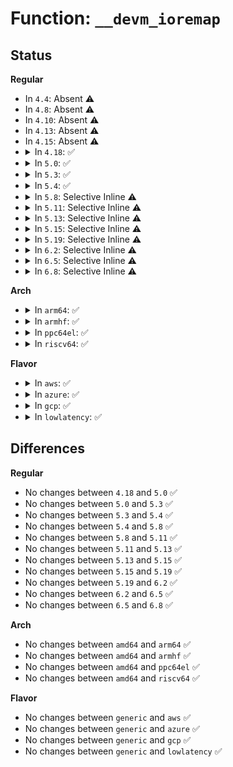 # Function: <code>__devm_ioremap</code>

## Status
<b>Regular</b>
<ul>
<li>
In <code>4.4</code>: Absent ⚠️
</li>
<li>
In <code>4.8</code>: Absent ⚠️
</li>
<li>
In <code>4.10</code>: Absent ⚠️
</li>
<li>
In <code>4.13</code>: Absent ⚠️
</li>
<li>
In <code>4.15</code>: Absent ⚠️
</li>
<li>
<details>
<summary>In <code>4.18</code>: ✅</summary>

```c
void *__devm_ioremap(struct device *dev, resource_size_t offset, resource_size_t size, enum devm_ioremap_type type);
```

**Collision:** Unique Static

**Inline:** No

**Transformation:** False

**Instances:**

```
In lib/devres.c (ffffffff814d0110)
Location: lib/devres.c:24
Inline: False
Direct callers:
  - lib/devres.c:devm_ioremap_wc
  - lib/devres.c:devm_ioremap_nocache
```
**Symbols:**

```
ffffffff814d0110-ffffffff814d01b1: __devm_ioremap (STB_LOCAL)
```
</details>
</li>
<li>
<details>
<summary>In <code>5.0</code>: ✅</summary>

```c
void *__devm_ioremap(struct device *dev, resource_size_t offset, resource_size_t size, enum devm_ioremap_type type);
```

**Collision:** Unique Static

**Inline:** No

**Transformation:** False

**Instances:**

```
In lib/devres.c (ffffffff814e4a40)
Location: lib/devres.c:25
Inline: False
Direct callers:
  - lib/devres.c:devm_ioremap_wc
  - lib/devres.c:devm_ioremap_nocache
```
**Symbols:**

```
ffffffff814e4a40-ffffffff814e4ae1: __devm_ioremap (STB_LOCAL)
```
</details>
</li>
<li>
<details>
<summary>In <code>5.3</code>: ✅</summary>

```c
void *__devm_ioremap(struct device *dev, resource_size_t offset, resource_size_t size, enum devm_ioremap_type type);
```

**Collision:** Unique Static

**Inline:** No

**Transformation:** False

**Instances:**

```
In lib/devres.c (ffffffff815113f0)
Location: lib/devres.c:26
Inline: False
Direct callers:
  - lib/devres.c:devm_ioremap_resource
  - lib/devres.c:devm_ioremap_wc
  - lib/devres.c:devm_ioremap_nocache
  - lib/devres.c:devm_ioremap_uc
```
**Symbols:**

```
ffffffff815113f0-ffffffff815114b6: __devm_ioremap (STB_LOCAL)
```
</details>
</li>
<li>
<details>
<summary>In <code>5.4</code>: ✅</summary>

```c
void *__devm_ioremap(struct device *dev, resource_size_t offset, resource_size_t size, enum devm_ioremap_type type);
```

**Collision:** Unique Static

**Inline:** No

**Transformation:** False

**Instances:**

```
In lib/devres.c (ffffffff81531e60)
Location: lib/devres.c:26
Inline: False
Direct callers:
  - lib/devres.c:devm_ioremap_resource
  - lib/devres.c:devm_ioremap_wc
  - lib/devres.c:devm_ioremap_nocache
  - lib/devres.c:devm_ioremap_uc
```
**Symbols:**

```
ffffffff81531e60-ffffffff81531f26: __devm_ioremap (STB_LOCAL)
```
</details>
</li>
<li>
<details>
<summary>In <code>5.8</code>: Selective Inline ⚠️</summary>

```c
void *__devm_ioremap(struct device *dev, resource_size_t offset, resource_size_t size, enum devm_ioremap_type type);
```

**Collision:** Unique Static

**Inline:** Selective

**Transformation:** False

**Instances:**

```
In lib/devres.c (ffffffff81596ab0)
Location: lib/devres.c:25
Inline: True
Inline callers:
  - lib/devres.c:devm_ioremap_wc
  - lib/devres.c:devm_ioremap_uc
  - lib/devres.c:devm_ioremap
Direct callers:
  - lib/devres.c:__devm_ioremap_resource
```
**Symbols:**

```
ffffffff81596390-ffffffff8159643e: __devm_ioremap (STB_LOCAL)
```
</details>
</li>
<li>
<details>
<summary>In <code>5.11</code>: Selective Inline ⚠️</summary>

```c
void *__devm_ioremap(struct device *dev, resource_size_t offset, resource_size_t size, enum devm_ioremap_type type);
```

**Collision:** Unique Static

**Inline:** Selective

**Transformation:** False

**Instances:**

```
In lib/devres.c (ffffffff815b2564)
Location: lib/devres.c:25
Inline: True
Inline callers:
  - lib/devres.c:devm_ioremap_wc
  - lib/devres.c:devm_ioremap_uc
  - lib/devres.c:devm_ioremap
Direct callers:
  - lib/devres.c:__devm_ioremap_resource
```
**Symbols:**

```
ffffffff815b1e20-ffffffff815b1ece: __devm_ioremap (STB_LOCAL)
```
</details>
</li>
<li>
<details>
<summary>In <code>5.13</code>: Selective Inline ⚠️</summary>

```c
void *__devm_ioremap(struct device *dev, resource_size_t offset, resource_size_t size, enum devm_ioremap_type type);
```

**Collision:** Unique Static

**Inline:** Selective

**Transformation:** False

**Instances:**

```
In lib/devres.c (ffffffff815bd270)
Location: lib/devres.c:26
Inline: True
Inline callers:
  - lib/devres.c:devm_ioremap_np
  - lib/devres.c:devm_ioremap_wc
  - lib/devres.c:devm_ioremap_uc
  - lib/devres.c:devm_ioremap
Direct callers:
  - lib/devres.c:__devm_ioremap_resource
```
**Symbols:**

```
ffffffff815bcc30-ffffffff815bcce7: __devm_ioremap (STB_LOCAL)
```
</details>
</li>
<li>
<details>
<summary>In <code>5.15</code>: Selective Inline ⚠️</summary>

```c
void *__devm_ioremap(struct device *dev, resource_size_t offset, resource_size_t size, enum devm_ioremap_type type);
```

**Collision:** Unique Static

**Inline:** Selective

**Transformation:** False

**Instances:**

```
In lib/devres.c (ffffffff81624600)
Location: lib/devres.c:26
Inline: True
Inline callers:
  - lib/devres.c:devm_ioremap_np
  - lib/devres.c:devm_ioremap_wc
  - lib/devres.c:devm_ioremap_uc
  - lib/devres.c:devm_ioremap
Direct callers:
  - lib/devres.c:__devm_ioremap_resource
```
**Symbols:**

```
ffffffff81623ef0-ffffffff81623fae: __devm_ioremap (STB_LOCAL)
```
</details>
</li>
<li>
<details>
<summary>In <code>5.19</code>: Selective Inline ⚠️</summary>

```c
void *__devm_ioremap(struct device *dev, resource_size_t offset, resource_size_t size, enum devm_ioremap_type type);
```

**Collision:** Unique Static

**Inline:** Selective

**Transformation:** False

**Instances:**

```
In lib/devres.c (ffffffff816f4ca0)
Location: lib/devres.c:26
Inline: True
Inline callers:
  - lib/devres.c:devm_ioremap_np
  - lib/devres.c:devm_ioremap_wc
  - lib/devres.c:devm_ioremap_uc
  - lib/devres.c:devm_ioremap
Direct callers:
  - lib/devres.c:__devm_ioremap_resource
```
**Symbols:**

```
ffffffff816f42f0-ffffffff816f43c5: __devm_ioremap (STB_LOCAL)
```
</details>
</li>
<li>
<details>
<summary>In <code>6.2</code>: Selective Inline ⚠️</summary>

```c
void *__devm_ioremap(struct device *dev, resource_size_t offset, resource_size_t size, enum devm_ioremap_type type);
```

**Collision:** Unique Static

**Inline:** Selective

**Transformation:** False

**Instances:**

```
In lib/devres.c (ffffffff817e7076)
Location: lib/devres.c:26
Inline: True
Inline callers:
  - lib/devres.c:devm_ioremap_wc
  - lib/devres.c:devm_ioremap_uc
  - lib/devres.c:devm_ioremap
Direct callers:
  - lib/devres.c:__devm_ioremap_resource
```
**Symbols:**

```
ffffffff817e6380-ffffffff817e6456: __devm_ioremap (STB_LOCAL)
```
</details>
</li>
<li>
<details>
<summary>In <code>6.5</code>: Selective Inline ⚠️</summary>

```c
void *__devm_ioremap(struct device *dev, resource_size_t offset, resource_size_t size, enum devm_ioremap_type type);
```

**Collision:** Unique Static

**Inline:** Selective

**Transformation:** False

**Instances:**

```
In lib/devres.c (ffffffff81827076)
Location: lib/devres.c:26
Inline: True
Inline callers:
  - lib/devres.c:devm_ioremap_wc
  - lib/devres.c:devm_ioremap_uc
  - lib/devres.c:devm_ioremap
Direct callers:
  - lib/devres.c:__devm_ioremap_resource
```
**Symbols:**

```
ffffffff81826350-ffffffff81826432: __devm_ioremap (STB_LOCAL)
```
</details>
</li>
<li>
<details>
<summary>In <code>6.8</code>: Selective Inline ⚠️</summary>

```c
void *__devm_ioremap(struct device *dev, resource_size_t offset, resource_size_t size, enum devm_ioremap_type type);
```

**Collision:** Unique Static

**Inline:** Selective

**Transformation:** False

**Instances:**

```
In lib/devres.c (ffffffff81878a86)
Location: lib/devres.c:26
Inline: True
Inline callers:
  - lib/devres.c:devm_ioremap_wc
  - lib/devres.c:devm_ioremap_uc
  - lib/devres.c:devm_ioremap
Direct callers:
  - lib/devres.c:__devm_ioremap_resource
```
**Symbols:**

```
ffffffff81877d60-ffffffff81877e42: __devm_ioremap (STB_LOCAL)
```
</details>
</li>
</ul>
<b>Arch</b>
<ul>
<li>
<details>
<summary>In <code>arm64</code>: ✅</summary>

```c
void *__devm_ioremap(struct device *dev, resource_size_t offset, resource_size_t size, enum devm_ioremap_type type);
```

**Collision:** Unique Static

**Inline:** No

**Transformation:** False

**Instances:**

```
In lib/devres.c (ffff80001063dd00)
Location: lib/devres.c:26
Inline: False
Direct callers:
  - lib/devres.c:devm_ioremap_resource
  - lib/devres.c:devm_ioremap_wc
  - lib/devres.c:devm_ioremap_nocache
  - lib/devres.c:devm_ioremap_uc
```
**Symbols:**

```
ffff80001063dd00-ffff80001063df6c: __devm_ioremap (STB_LOCAL)
```
</details>
</li>
<li>
<details>
<summary>In <code>armhf</code>: ✅</summary>

```c
void *__devm_ioremap(struct device *dev, resource_size_t offset, resource_size_t size, enum devm_ioremap_type type);
```

**Collision:** Unique Static

**Inline:** No

**Transformation:** False

**Instances:**

```
In lib/devres.c (c07e3b34)
Location: lib/devres.c:26
Inline: False
Direct callers:
  - lib/devres.c:devm_ioremap_resource
  - lib/devres.c:devm_ioremap_wc
  - lib/devres.c:devm_ioremap_nocache
  - lib/devres.c:devm_ioremap_uc
```
**Symbols:**

```
c07e3b34-c07e3be8: __devm_ioremap (STB_LOCAL)
```
</details>
</li>
<li>
<details>
<summary>In <code>ppc64el</code>: ✅</summary>

```c
void *__devm_ioremap(struct device *dev, resource_size_t offset, resource_size_t size, enum devm_ioremap_type type);
```

**Collision:** Unique Static

**Inline:** No

**Transformation:** False

**Instances:**

```
In lib/devres.c (c0000000007e7570)
Location: lib/devres.c:26
Inline: False
Direct callers:
  - lib/devres.c:devm_ioremap_resource
  - lib/devres.c:devm_ioremap_wc
  - lib/devres.c:devm_ioremap_nocache
  - lib/devres.c:devm_ioremap_uc
```
**Symbols:**

```
c0000000007e7570-c0000000007e7698: __devm_ioremap (STB_LOCAL)
```
</details>
</li>
<li>
<details>
<summary>In <code>riscv64</code>: ✅</summary>

```c
void *__devm_ioremap(struct device *dev, resource_size_t offset, resource_size_t size, enum devm_ioremap_type type);
```

**Collision:** Unique Static

**Inline:** No

**Transformation:** False

**Instances:**

```
In lib/devres.c (ffffffe00046b3f2)
Location: lib/devres.c:26
Inline: False
Direct callers:
  - lib/devres.c:devm_ioremap_resource
  - lib/devres.c:devm_ioremap_wc
  - lib/devres.c:devm_ioremap_nocache
  - lib/devres.c:devm_ioremap_uc
```
**Symbols:**

```
ffffffe00046b3f2-ffffffe00046b47c: __devm_ioremap (STB_LOCAL)
```
</details>
</li>
</ul>
<b>Flavor</b>
<ul>
<li>
<details>
<summary>In <code>aws</code>: ✅</summary>

```c
void *__devm_ioremap(struct device *dev, resource_size_t offset, resource_size_t size, enum devm_ioremap_type type);
```

**Collision:** Unique Static

**Inline:** No

**Transformation:** False

**Instances:**

```
In lib/devres.c (ffffffff8152a440)
Location: lib/devres.c:26
Inline: False
Direct callers:
  - lib/devres.c:devm_ioremap_resource
  - lib/devres.c:devm_ioremap_wc
  - lib/devres.c:devm_ioremap_nocache
  - lib/devres.c:devm_ioremap_uc
```
**Symbols:**

```
ffffffff8152a440-ffffffff8152a506: __devm_ioremap (STB_LOCAL)
```
</details>
</li>
<li>
<details>
<summary>In <code>azure</code>: ✅</summary>

```c
void *__devm_ioremap(struct device *dev, resource_size_t offset, resource_size_t size, enum devm_ioremap_type type);
```

**Collision:** Unique Static

**Inline:** No

**Transformation:** False

**Instances:**

```
In lib/devres.c (ffffffff8151a720)
Location: lib/devres.c:26
Inline: False
Direct callers:
  - lib/devres.c:devm_ioremap_resource
  - lib/devres.c:devm_ioremap_wc
  - lib/devres.c:devm_ioremap_nocache
  - lib/devres.c:devm_ioremap_uc
```
**Symbols:**

```
ffffffff8151a720-ffffffff8151a7e6: __devm_ioremap (STB_LOCAL)
```
</details>
</li>
<li>
<details>
<summary>In <code>gcp</code>: ✅</summary>

```c
void *__devm_ioremap(struct device *dev, resource_size_t offset, resource_size_t size, enum devm_ioremap_type type);
```

**Collision:** Unique Static

**Inline:** No

**Transformation:** False

**Instances:**

```
In lib/devres.c (ffffffff815264d0)
Location: lib/devres.c:26
Inline: False
Direct callers:
  - lib/devres.c:devm_ioremap_resource
  - lib/devres.c:devm_ioremap_wc
  - lib/devres.c:devm_ioremap_nocache
  - lib/devres.c:devm_ioremap_uc
```
**Symbols:**

```
ffffffff815264d0-ffffffff81526596: __devm_ioremap (STB_LOCAL)
```
</details>
</li>
<li>
<details>
<summary>In <code>lowlatency</code>: ✅</summary>

```c
void *__devm_ioremap(struct device *dev, resource_size_t offset, resource_size_t size, enum devm_ioremap_type type);
```

**Collision:** Unique Static

**Inline:** No

**Transformation:** False

**Instances:**

```
In lib/devres.c (ffffffff8153fe50)
Location: lib/devres.c:26
Inline: False
Direct callers:
  - lib/devres.c:devm_ioremap_resource
  - lib/devres.c:devm_ioremap_wc
  - lib/devres.c:devm_ioremap_nocache
  - lib/devres.c:devm_ioremap_uc
```
**Symbols:**

```
ffffffff8153fe50-ffffffff8153ff16: __devm_ioremap (STB_LOCAL)
```
</details>
</li>
</ul>

## Differences
<b>Regular</b>
<ul>
<li>
No changes between <code>4.18</code> and <code>5.0</code> ✅
</li>
<li>
No changes between <code>5.0</code> and <code>5.3</code> ✅
</li>
<li>
No changes between <code>5.3</code> and <code>5.4</code> ✅
</li>
<li>
No changes between <code>5.4</code> and <code>5.8</code> ✅
</li>
<li>
No changes between <code>5.8</code> and <code>5.11</code> ✅
</li>
<li>
No changes between <code>5.11</code> and <code>5.13</code> ✅
</li>
<li>
No changes between <code>5.13</code> and <code>5.15</code> ✅
</li>
<li>
No changes between <code>5.15</code> and <code>5.19</code> ✅
</li>
<li>
No changes between <code>5.19</code> and <code>6.2</code> ✅
</li>
<li>
No changes between <code>6.2</code> and <code>6.5</code> ✅
</li>
<li>
No changes between <code>6.5</code> and <code>6.8</code> ✅
</li>
</ul>
<b>Arch</b>
<ul>
<li>
No changes between <code>amd64</code> and <code>arm64</code> ✅
</li>
<li>
No changes between <code>amd64</code> and <code>armhf</code> ✅
</li>
<li>
No changes between <code>amd64</code> and <code>ppc64el</code> ✅
</li>
<li>
No changes between <code>amd64</code> and <code>riscv64</code> ✅
</li>
</ul>
<b>Flavor</b>
<ul>
<li>
No changes between <code>generic</code> and <code>aws</code> ✅
</li>
<li>
No changes between <code>generic</code> and <code>azure</code> ✅
</li>
<li>
No changes between <code>generic</code> and <code>gcp</code> ✅
</li>
<li>
No changes between <code>generic</code> and <code>lowlatency</code> ✅
</li>
</ul>
